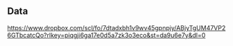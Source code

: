 ## Data
https://www.dropbox.com/scl/fo/7dtadxbh1v9wv45gpnpjy/ABjyTgUM47VP26GTbcatcQo?rlkey=piqgji6ga17e0d5a7zk3o3eco&st=da9u6e7y&dl=0